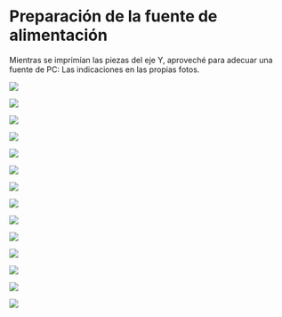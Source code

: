 # Preparación de la fuente de alimentación

Mientras se imprimían las piezas del eje Y, aproveché para adecuar una fuente de PC: Las indicaciones en las propias fotos.

![](https://lh3.googleusercontent.com/MCopdjZzQcMfOjBCsxTYRAT5ZI0-ic5F2FQ0oJX2j_3pEOW8dWpQudB7acHejGaajROTsfs0lw=w1920-h1080-rw-no)

![](https://lh3.googleusercontent.com/P7Z8LecIkshsqiVEeuUMM9Fm0D8dGvuOZly5Bi1_BT1ggoSk86u_kMdyocAihhDO9uhnQA3Arg=w1920-h1080-rw-no)

![](https://lh3.googleusercontent.com/rgAbgg_kVIUFDuAUv2FUbge-kwVd0Hkp2ebMaduM9RFruo6-5kym6ecnLDSr8B70_jMdma-Ljg=w1920-h1080-rw-no)

![](https://lh3.googleusercontent.com/JLKC9De_ZnhmDIYEJTP2-aj4_IhvO1WkuCpbFoSCaYPEe2jMjyfs0E0VG1Zbn3INcFJgiWhfZA=w1920-h1080-rw-no)

![](https://lh3.googleusercontent.com/wDBeSxSfb_QxEB-ddE5n3zHIl_CSUHzU0yRAoJLn5n1Pv4ZjBqSAq0-TA6mKuzR1PgWoYcpAZw=w1920-h1080-rw-no)

![](https://lh3.googleusercontent.com/l5eIj6sZ0U5TkbsOlcX6D43W554IfqhRsv5l7vSkSAgyu75YOzpUXroS69ancJCnWWWTloxZ-w=w1920-h1080-rw-no)

![](https://lh3.googleusercontent.com/G6czOHUiiA_V58ZpL121_6bf7mMzzhzzvBVEd2S_zUahcoibhHe3vjpr6h8tj2xk1-6gL6lZYg=w1920-h1080-rw-no)

![](https://lh3.googleusercontent.com/NUpCj5heRUE4TBe0b6xi9xnndirdMh0vEtSMn5Lv-fU9ddVzOHhzv0_882fhEanE0hJWWG_L-Q=w1920-h1080-rw-no)

![](https://lh3.googleusercontent.com/5pZBHC3Q8dprDuLKWHJ3Psb-vWkC17t5hWyiMnYhDNIlkqt1d-FordMUxduvIITn-V3kYNLRSw=w1920-h1080-rw-no)

![](https://lh3.googleusercontent.com/UEQ30dW8NwkYPbacH3z-T6OvrKvWKZcv6UVqX1zzOZEn4y8FYYPAgSVKOZA-Ve2qiod4yGmI-A=w1920-h1080-rw-no)

![](https://lh3.googleusercontent.com/0mFk69k0-AHsX27XhaoPN27jpKYeTKidLY5Pvr5mi-L5oA9rklAVuSMlHTDwhpuiX5kzEHXy4g=w1920-h1080-rw-no)

![](https://lh3.googleusercontent.com/R8iPYOCPvhAVSNILaTt1MvhH5-S1Xgl0-XBjdsxpjkQbHA6U-ia3SS4Gfc01CRdyNePeFC08tA=w1920-h1080-rw-no)

![](https://lh3.googleusercontent.com/dr0XXRPslwC2q7Sd_Ih4Zuiu6mOGK_gurrq37CUiO-4SfFOobpZi2nMLUJELjfRSu18u2TgxPA=w1920-h1080-rw-no)

![](https://lh3.googleusercontent.com/btE0qDd-Aym0A0SrFZXKe-FKXEgvN8KIUnpEN7_Ud2qc6GXjZY74jDepf-5k9KdS9kNXY2fASA=w1920-h1080-rw-no)
